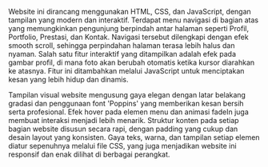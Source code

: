Website ini dirancang menggunakan HTML, CSS, dan JavaScript, dengan tampilan yang modern dan interaktif. Terdapat menu navigasi di bagian atas yang memungkinkan pengunjung berpindah antar halaman seperti Profil, Portfolio, Prestasi, dan Kontak. Navigasi tersebut dilengkapi dengan efek smooth scroll, sehingga perpindahan halaman terasa lebih halus dan nyaman. Salah satu fitur interaktif yang ditampilkan adalah efek pada gambar profil, di mana foto akan berubah otomatis ketika kursor diarahkan ke atasnya. Fitur ini ditambahkan melalui JavaScript untuk menciptakan kesan yang lebih hidup dan dinamis.

Tampilan visual website mengusung gaya elegan dengan latar belakang gradasi dan penggunaan font 'Poppins' yang memberikan kesan bersih serta profesional. Efek hover pada elemen menu dan animasi fadeIn juga membuat interaksi menjadi lebih menarik. Struktur konten pada setiap bagian website disusun secara rapi, dengan padding yang cukup dan desain layout yang konsisten. Gaya teks, warna, dan tampilan setiap elemen diatur sepenuhnya melalui file CSS, yang juga menjadikan website ini responsif dan enak dilihat di berbagai perangkat.

